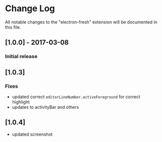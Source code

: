 # Change Log

All notable changes to the "electron-fresh" extension will be documented in this file.

## [1.0.0] - 2017-03-08

### Initial release

## [1.0.3]

### Fixes

- updated correct `editorLineNumber.activeForeground` for correct highlight
- updates to activityBar and others

## [1.0.4]

- updated screenshot
